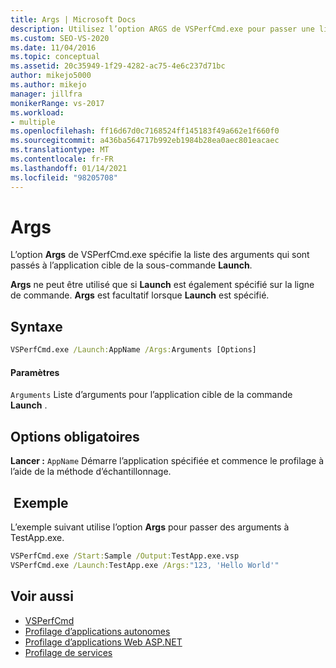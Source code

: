 ```yaml
---
title: Args | Microsoft Docs
description: Utilisez l’option ARGS de VSPerfCmd.exe pour passer une liste d’arguments à l’application cible de la sous-commande Launch.
ms.custom: SEO-VS-2020
ms.date: 11/04/2016
ms.topic: conceptual
ms.assetid: 20c35949-1f29-4282-ac75-4e6c237d71bc
author: mikejo5000
ms.author: mikejo
manager: jillfra
monikerRange: vs-2017
ms.workload:
- multiple
ms.openlocfilehash: ff16d67d0c7168524ff145183f49a662e1f660f0
ms.sourcegitcommit: a436ba564717b992eb1984b28ea0aec801eacaec
ms.translationtype: MT
ms.contentlocale: fr-FR
ms.lasthandoff: 01/14/2021
ms.locfileid: "98205708"
---
```

# <a name="args"></a>Args
L’option **Args** de VSPerfCmd.exe spécifie la liste des arguments qui sont passés à l’application cible de la sous-commande **Launch**.

 **Args** ne peut être utilisé que si **Launch** est également spécifié sur la ligne de commande. **Args** est facultatif lorsque **Launch** est spécifié.

## <a name="syntax"></a>Syntaxe

```cmd
VSPerfCmd.exe /Launch:AppName /Args:Arguments [Options]
```

#### <a name="parameters"></a>Paramètres
 `Arguments` Liste d’arguments pour l’application cible de la commande **Launch** .

## <a name="required-options"></a>Options obligatoires
 **Lancer :** `AppName` Démarre l’application spécifiée et commence le profilage à l’aide de la méthode d’échantillonnage.

## <a name="example"></a> Exemple
 L’exemple suivant utilise l’option **Args** pour passer des arguments à TestApp.exe.

```cmd
VSPerfCmd.exe /Start:Sample /Output:TestApp.exe.vsp
VSPerfCmd.exe /Launch:TestApp.exe /Args:"123, 'Hello World'"
```

## <a name="see-also"></a>Voir aussi
- [VSPerfCmd](../profiling/vsperfcmd.md)
- [Profilage d’applications autonomes](../profiling/command-line-profiling-of-stand-alone-applications.md)
- [Profilage d’applications Web ASP.NET](../profiling/command-line-profiling-of-aspnet-web-applications.md)
- [Profilage de services](../profiling/command-line-profiling-of-services.md)
